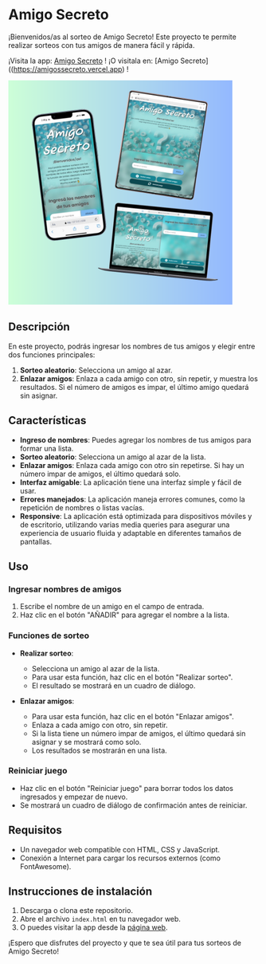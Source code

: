 # Amigo Secreto

¡Bienvenidos/as al sorteo de Amigo Secreto! Este proyecto te permite realizar sorteos con tus amigos de manera fácil y rápida.

¡Visita la app: [Amigo Secreto](https://feddericogarcia.github.io/ONE-Alura_secret-friend-challenge/) !
¡O visitala en: [Amigo Secreto]((https://amigossecreto.vercel.app) !

<img src="https://raw.githubusercontent.com/FeddericoGarcia/ONE-Alura_secret-friend-challenge/refs/heads/main/assets/amigosecreto-web-responsive.png" alt="Interfaz de app Amigo Secreto, diseño responsive" style="width: 450px; height: 450px;">


## Descripción

En este proyecto, podrás ingresar los nombres de tus amigos y elegir entre dos funciones principales:
1. **Sorteo aleatorio**: Selecciona un amigo al azar.
2. **Enlazar amigos**: Enlaza a cada amigo con otro, sin repetir, y muestra los resultados. Si el número de amigos es impar, el último amigo quedará sin asignar.

## Características

- **Ingreso de nombres**: Puedes agregar los nombres de tus amigos para formar una lista.
- **Sorteo aleatorio**: Selecciona un amigo al azar de la lista.
- **Enlazar amigos**: Enlaza cada amigo con otro sin repetirse. Si hay un número impar de amigos, el último quedará solo.
- **Interfaz amigable**: La aplicación tiene una interfaz simple y fácil de usar.
- **Errores manejados**: La aplicación maneja errores comunes, como la repetición de nombres o listas vacías.
- **Responsive**: La aplicación está optimizada para dispositivos móviles y de escritorio, utilizando varias media queries para asegurar una experiencia de usuario fluida y adaptable en diferentes tamaños de pantallas.

## Uso

### Ingresar nombres de amigos

1. Escribe el nombre de un amigo en el campo de entrada.
2. Haz clic en el botón "AÑADIR" para agregar el nombre a la lista.

### Funciones de sorteo

- **Realizar sorteo**: 
  - Selecciona un amigo al azar de la lista.
  - Para usar esta función, haz clic en el botón "Realizar sorteo".
  - El resultado se mostrará en un cuadro de diálogo.

- **Enlazar amigos**: 
  - Para usar esta función, haz clic en el botón "Enlazar amigos".
  - Enlaza a cada amigo con otro, sin repetir.
  - Si la lista tiene un número impar de amigos, el último quedará sin asignar y se mostrará como solo.
  - Los resultados se mostrarán en una lista.

### Reiniciar juego

- Haz clic en el botón "Reiniciar juego" para borrar todos los datos ingresados y empezar de nuevo.
- Se mostrará un cuadro de diálogo de confirmación antes de reiniciar.

## Requisitos

- Un navegador web compatible con HTML, CSS y JavaScript.
- Conexión a Internet para cargar los recursos externos (como FontAwesome).

## Instrucciones de instalación

1. Descarga o clona este repositorio.
2. Abre el archivo `index.html` en tu navegador web.
3. O puedes visitar la app desde la [página web](https://feddericogarcia.github.io/ONE-Alura_secret-friend-challenge/).

¡Espero que disfrutes del proyecto y que te sea útil para tus sorteos de Amigo Secreto! 
